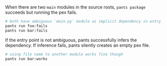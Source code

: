 When there are two `main` modules in the source roots, `pants package` succeeds but running the pex fails.

```sh
# both have ambiguous `main.py` module as implicit dependency in entry_point
pants run foo:fails
pants run bar:fails
```

If the entry point is not ambiguous, pants successfully infers the dependency. If inference fails, pants silently creates an empty pex file.

```sh
# using file name to another module works fine though
pants run bar:works
```
